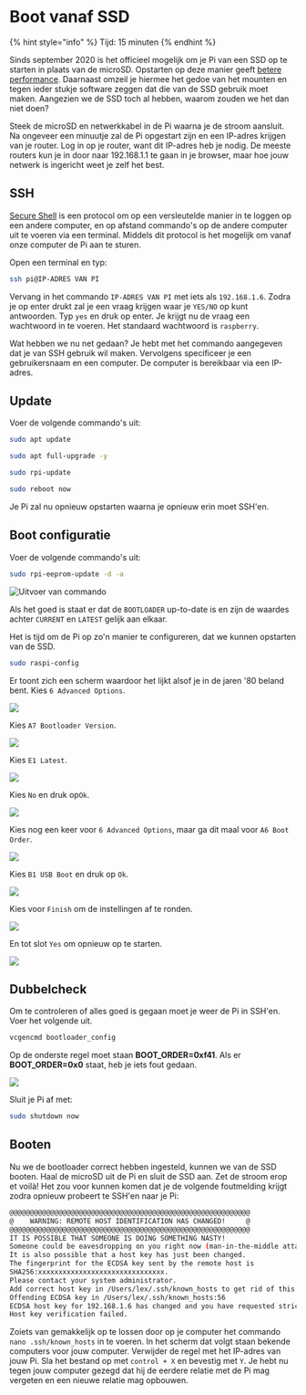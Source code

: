 # Boot vanaf SSD

{% hint style="info" %}
Tijd: 15 minuten
{% endhint %}

Sinds september 2020 is het officieel mogelijk om je Pi van een SSD op te starten in plaats van de microSD. Opstarten op deze manier geeft [betere performance](https://www.tomshardware.com/news/raspberry-pi-4-ssd-test,39811.html). Daarnaast omzeil je hiermee het gedoe van het mounten en tegen ieder stukje software zeggen dat die van de SSD gebruik moet maken. Aangezien we de SSD toch al hebben, waarom zouden we het dan niet doen?

Steek de microSD en netwerkkabel in de Pi waarna je de stroom aansluit. Na ongeveer een minuutje zal de Pi opgestart zijn en een IP-adres krijgen van je router. Log in op je router, want dit IP-adres heb je nodig. De meeste routers kun je in door naar 192.168.1.1 te gaan in je browser, maar hoe jouw netwerk is ingericht weet je zelf het best.

## SSH

[Secure Shell](https://nl.wikipedia.org/wiki/Secure_Shell) is een protocol om op een versleutelde manier in te loggen op een andere computer, en op afstand commando's op de andere computer uit te voeren via een terminal. Middels dit protocol is het mogelijk om vanaf onze computer de Pi aan te sturen.

Open een terminal en typ:

```bash
ssh pi@IP-ADRES VAN PI
```

Vervang in het commando `IP-ADRES VAN PI` met iets als `192.168.1.6`. Zodra je op enter drukt zal je een vraag krijgen waar je `YES/NO` op kunt antwoorden. Typ `yes` en druk op enter. Je krijgt nu de vraag een wachtwoord in te voeren. Het standaard wachtwoord is `raspberry`.

Wat hebben we nu net gedaan? Je hebt met het commando aangegeven dat je van SSH gebruik wil maken. Vervolgens specificeer je een gebruikersnaam en een computer. De computer is bereikbaar via een IP-adres.

## Update

Voer de volgende commando's uit:

```bash
sudo apt update
```

```bash
sudo apt full-upgrade -y
```

```bash
sudo rpi-update
```

```bash
sudo reboot now
```

Je Pi zal nu opnieuw opstarten waarna je opnieuw erin moet SSH'en.

## Boot configuratie

Voer de volgende commando's uit:

```bash
sudo rpi-eeprom-update -d -a
```

![Uitvoer van commando](../.gitbook/assets/screenshot-2020-11-01-at-12.30.51.png)

Als het goed is staat er dat de `BOOTLOADER` up-to-date is en zijn de waardes achter `CURRENT` en `LATEST` gelijk aan elkaar.

Het is tijd om de Pi op zo'n manier te configureren, dat we kunnen opstarten van de SSD.

```bash
sudo raspi-config
```

Er toont zich een scherm waardoor het lijkt alsof je in de jaren '80 beland bent. Kies `6 Advanced Options`.

![](../.gitbook/assets/screenshot-2020-11-01-at-12.32.30.png)

Kies `A7 Bootloader Version`.

![](../.gitbook/assets/bootloader.png)

Kies `E1 Latest`.

![](../.gitbook/assets/screenshot-2020-11-01-at-12.32.53.png)

Kies `No` en druk op`Ok`.

![](../.gitbook/assets/screenshot-2020-11-01-at-12.33.07.png)

Kies nog een keer voor `6 Advanced Options`, maar ga dit maal voor `A6 Boot Order`.

![](../.gitbook/assets/screenshot-2020-11-01-at-12.33.34.png)

Kies `B1 USB Boot` en druk op `Ok`.

![](../.gitbook/assets/screenshot-2020-11-01-at-12.33.39.png)

Kies voor `Finish` om de instellingen af te ronden.

![](../.gitbook/assets/screenshot-2020-11-01-at-12.34.09.png)

En tot slot `Yes` om opnieuw op te starten.

![](../.gitbook/assets/screenshot-2020-11-01-at-12.34.14.png)

## Dubbelcheck

Om te controleren of alles goed is gegaan moet je weer de Pi in SSH'en. Voer het volgende uit.

```bash
vcgencmd bootloader_config
```

Op de onderste regel moet staan **BOOT\_ORDER=0xf41**. Als er **BOOT\_ORDER=0x0** staat, heb je iets fout gedaan.

![](../.gitbook/assets/screenshot-2020-11-01-at-12.35.32.png)

Sluit je Pi af met:

```bash
sudo shutdown now
```

## Booten

Nu we de bootloader correct hebben ingesteld, kunnen we van de SSD booten. Haal de microSD uit de Pi en sluit de SSD aan. Zet de stroom erop et voilà! Het zou voor kunnen komen dat je de volgende foutmelding krijgt zodra opnieuw probeert te SSH'en naar je Pi:

```bash
@@@@@@@@@@@@@@@@@@@@@@@@@@@@@@@@@@@@@@@@@@@@@@@@@@@@@@@@@@@
@    WARNING: REMOTE HOST IDENTIFICATION HAS CHANGED!     @
@@@@@@@@@@@@@@@@@@@@@@@@@@@@@@@@@@@@@@@@@@@@@@@@@@@@@@@@@@@
IT IS POSSIBLE THAT SOMEONE IS DOING SOMETHING NASTY!
Someone could be eavesdropping on you right now (man-in-the-middle attack)!
It is also possible that a host key has just been changed.
The fingerprint for the ECDSA key sent by the remote host is
SHA256:xxxxxxxxxxxxxxxxxxxxxxxxxxxxxxx.
Please contact your system administrator.
Add correct host key in /Users/lex/.ssh/known_hosts to get rid of this message.
Offending ECDSA key in /Users/lex/.ssh/known_hosts:56
ECDSA host key for 192.168.1.6 has changed and you have requested strict checking.
Host key verification failed.
```

Zoiets van gemakkelijk op te lossen door op je computer het commando `nano .ssh/known_hosts` in te voeren. In het scherm dat volgt staan bekende computers voor jouw computer. Verwijder de regel met het IP-adres van jouw Pi. Sla het bestand op met `control + X` en bevestig met `Y`. Je hebt nu tegen jouw computer gezegd dat hij de eerdere relatie met de Pi mag vergeten en een nieuwe relatie mag opbouwen.


